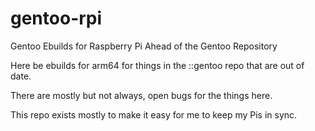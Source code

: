 # gentoo-rpi
Gentoo Ebuilds for Raspberry Pi Ahead of the Gentoo Repository 

Here be ebuilds for arm64 for things in the ::gentoo repo that are out of date.

There are mostly but not always, open bugs for the things here.

This repo exists mostly to make it easy for me to keep my Pis in sync.

